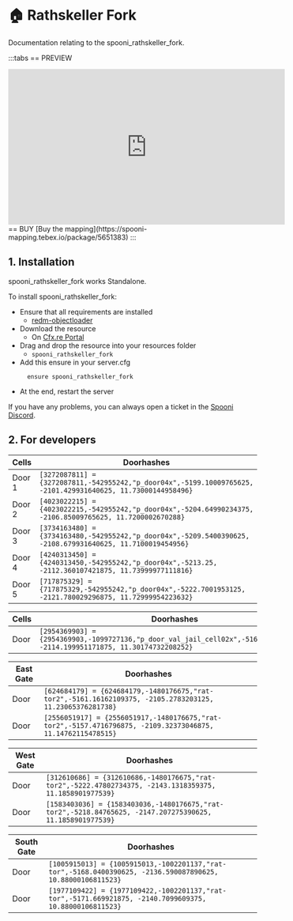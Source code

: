 # 🏠  Rathskeller Fork
Documentation relating to the spooni_rathskeller_fork.

:::tabs
== PREVIEW
<iframe width="560" height="315" src="https://www.youtube.com/embed/nWH_vkNw7l8?si=qpS7XG5XRddyM1Dp" frameborder="0" allow="accelerometer; autoplay; clipboard-write; encrypted-media; gyroscope; picture-in-picture; web-share" allowfullscreen></iframe>
== BUY
[Buy the mapping](https://spooni-mapping.tebex.io/package/5651383)
:::

## 1. Installation
spooni_rathskeller_fork works Standalone.  

To install spooni_rathskeller_fork:
- Ensure that all requirements are installed
  - [redm-objectloader](https://github.com/kibook/redm-objectloader)
- Download the resource
  - On [Cfx.re Portal](https://portal.cfx.re/)
- Drag and drop the resource into your resources folder
  - `spooni_rathskeller_fork`
- Add this ensure in your server.cfg
  ```
    ensure spooni_rathskeller_fork
  ```
- At the end, restart the server

If you have any problems, you can always open a ticket in the [Spooni Discord](https://discord.gg/spooni).

## 2. For developers
| Cells                     | Doorhashes
|---------------------------|----------------------------------------------------------------------------------|
| Door 1                    | `[3272087811] = {3272087811,-542955242,"p_door04x",-5199.10009765625, -2101.429931640625, 11.73000144958496}`
| Door 2                    | `[4023022215] = {4023022215,-542955242,"p_door04x",-5204.64990234375, -2106.85009765625, 11.7200002670288}`
| Door 3                    | `[3734163480] = {3734163480,-542955242,"p_door04x",-5209.5400390625, -2108.679931640625, 11.7100019454956}`
| Door 4                    | `[4240313450] = {4240313450,-542955242,"p_door04x",-5213.25, -2112.360107421875, 11.73999977111816}`
| Door 5                    | `[717875329] = {717875329,-542955242,"p_door04x",-5222.7001953125, -2121.780029296875, 11.72999954223632}`

| Cells                     | Doorhashes
|---------------------------|----------------------------------------------------------------------------------|
| Door                      | `[2954369903] = {2954369903,-1099727136,"p_door_val_jail_cell02x",-5167.0087890625, -2114.199951171875, 11.30174732208252}`

| East Gate                 | Doorhashes
|---------------------------|----------------------------------------------------------------------------------|
| Door                      | `[624684179] = {624684179,-1480176675,"rat-tor2",-5161.16162109375, -2105.2783203125, 11.23065376281738}`
| Door                      | `[2556051917] = {2556051917,-1480176675,"rat-tor2",-5157.4716796875, -2109.32373046875, 11.14762115478515}`

| West Gate                 | Doorhashes
|---------------------------|----------------------------------------------------------------------------------|
| Door                      | `[312610686] = {312610686,-1480176675,"rat-tor2",-5222.47802734375, -2143.1318359375, 11.1858901977539}`
| Door                      | `[1583403036] = {1583403036,-1480176675,"rat-tor2",-5218.84765625, -2147.207275390625, 11.1858901977539}`

| South Gate                 | Doorhashes
|---------------------------|----------------------------------------------------------------------------------|
| Door                      | `[1005915013] = {1005915013,-1002201137,"rat-tor",-5168.0400390625, -2136.590087890625, 10.88000106811523}`
| Door                      | `[1977109422] = {1977109422,-1002201137,"rat-tor",-5171.669921875, -2140.7099609375, 10.88000106811523}`